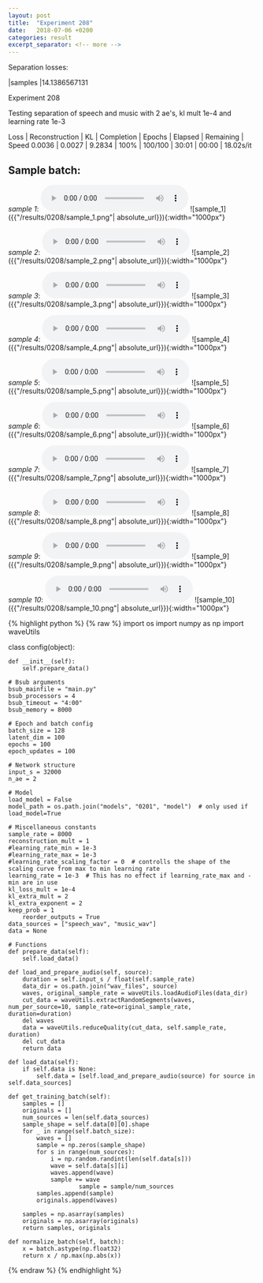 ```yaml
---
layout: post
title:  "Experiment 208"
date:   2018-07-06 +0200
categories: result
excerpt_separator: <!-- more -->
---
```

Separation losses:

|samples
|14.1386567131<!-- more -->

Experiment 208

Testing separation of speech and music with 2 ae's, kl mult 1e-4 and learning rate 1e-3

Loss | Reconstruction | KL | Completion | Epochs | Elapsed | Remaining | Speed
0.0036 | 0.0027 | 9.2834 | 100% | 100/100 | 30:01 | 00:00 | 18.02s/it

## **Sample batch**:
_sample 1_:
<audio src="/ResultsOverview/results/0208/sample_1.wav" controls preload></audio>
![sample_1]({{"/results/0208/sample_1.png"| absolute_url}}){:width="1000px"}

_sample 2_:
<audio src="/ResultsOverview/results/0208/sample_2.wav" controls preload></audio>
![sample_2]({{"/results/0208/sample_2.png"| absolute_url}}){:width="1000px"}

_sample 3_:
<audio src="/ResultsOverview/results/0208/sample_3.wav" controls preload></audio>
![sample_3]({{"/results/0208/sample_3.png"| absolute_url}}){:width="1000px"}

_sample 4_:
<audio src="/ResultsOverview/results/0208/sample_4.wav" controls preload></audio>
![sample_4]({{"/results/0208/sample_4.png"| absolute_url}}){:width="1000px"}

_sample 5_:
<audio src="/ResultsOverview/results/0208/sample_5.wav" controls preload></audio>
![sample_5]({{"/results/0208/sample_5.png"| absolute_url}}){:width="1000px"}

_sample 6_:
<audio src="/ResultsOverview/results/0208/sample_6.wav" controls preload></audio>
![sample_6]({{"/results/0208/sample_6.png"| absolute_url}}){:width="1000px"}

_sample 7_:
<audio src="/ResultsOverview/results/0208/sample_7.wav" controls preload></audio>
![sample_7]({{"/results/0208/sample_7.png"| absolute_url}}){:width="1000px"}

_sample 8_:
<audio src="/ResultsOverview/results/0208/sample_8.wav" controls preload></audio>
![sample_8]({{"/results/0208/sample_8.png"| absolute_url}}){:width="1000px"}

_sample 9_:
<audio src="/ResultsOverview/results/0208/sample_9.wav" controls preload></audio>
![sample_9]({{"/results/0208/sample_9.png"| absolute_url}}){:width="1000px"}

_sample 10_:
<audio src="/ResultsOverview/results/0208/sample_10.wav" controls preload></audio>
![sample_10]({{"/results/0208/sample_10.png"| absolute_url}}){:width="1000px"}


{% highlight python %}
{% raw %}
import os
import numpy as np
import waveUtils


class config(object):

	def __init__(self):
		self.prepare_data()

	# Bsub arguments
	bsub_mainfile = "main.py"
	bsub_processors = 4
	bsub_timeout = "4:00"
	bsub_memory = 8000

	# Epoch and batch config
	batch_size = 128
	latent_dim = 100
	epochs = 100
	epoch_updates = 100

	# Network structure
	input_s = 32000
	n_ae = 2

	# Model
	load_model = False
	model_path = os.path.join("models", "0201", "model")  # only used if load_model=True

	# Miscellaneous constants
	sample_rate = 8000
	reconstruction_mult = 1
	#learning_rate_min = 1e-3
	#learning_rate_max = 1e-3
	#learning_rate_scaling_factor = 0  # controlls the shape of the scaling curve from max to min learning rate
	learning_rate = 1e-3  # This has no effect if learning_rate_max and -min are in use
	kl_loss_mult = 1e-4
	kl_extra_mult = 2
	kl_extra_exponent = 2
	keep_prob = 1
        reorder_outputs = True
	data_sources = ["speech_wav", "music_wav"]
	data = None

	# Functions
	def prepare_data(self):
		self.load_data()

	def load_and_prepare_audio(self, source):
		duration = self.input_s / float(self.sample_rate)
		data_dir = os.path.join("wav_files", source)
		waves, original_sample_rate = waveUtils.loadAudioFiles(data_dir)
		cut_data = waveUtils.extractRandomSegments(waves, num_per_source=10, sample_rate=original_sample_rate, duration=duration)
		del waves
		data = waveUtils.reduceQuality(cut_data, self.sample_rate, duration)
		del cut_data
		return data

	def load_data(self):
		if self.data is None:
			self.data = [self.load_and_prepare_audio(source) for source in self.data_sources]

	def get_training_batch(self):
		samples = []
		originals = []
		num_sources = len(self.data_sources)
		sample_shape = self.data[0][0].shape
		for _ in range(self.batch_size):
			waves = []
			sample = np.zeros(sample_shape)
			for s in range(num_sources):
				i = np.random.randint(len(self.data[s]))
				wave = self.data[s][i]
				waves.append(wave)
				sample += wave
                        sample = sample/num_sources
			samples.append(sample)
			originals.append(waves)

		samples = np.asarray(samples)
		originals = np.asarray(originals)
		return samples, originals

	def normalize_batch(self, batch):
		x = batch.astype(np.float32)
		return x / np.max(np.abs(x))


{% endraw %}
{% endhighlight %}
